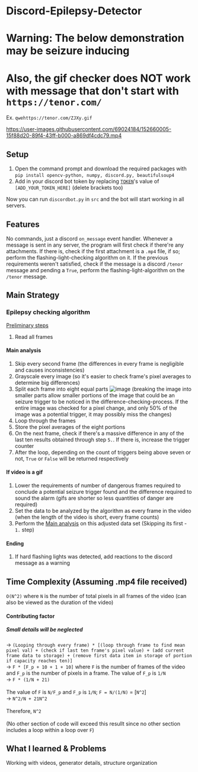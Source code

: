 # Discord-Epilepsy-Detector
# Warning: The below demonstration may be seizure inducing
# Also, the gif checker does NOT work with message that don't start with `https://tenor.com/`
Ex. `qwehttps://tenor.com/ZJXy.gif`
<br>

https://user-images.githubusercontent.com/69024184/152660005-15f88d20-89f4-43ff-b000-a869df4cdc79.mp4


## Setup
1. Open the command prompt and download the required packages with `pip install opencv-python, numpy, discord.py, beautifulsoup4`
2. Add in your discord bot token by replacing [`TOKEN`](https://github.com/gosqib/Discord-Epilepsy-Detector/blob/master/src/discordbot.py#L86)'s value of `[ADD_YOUR_TOKEN_HERE]` (delete brackets too)

Now you can run `discordbot.py` in `src` and the bot will start working in all servers.

## Features

No commands, just a discord `on_message` event handler. Whenever a message is sent in any server, the program will first check if there're any attachments. If there is, check if the first attachment is a `.mp4` file, if so; perform the flashing-light-checking algorithm on it. If the previous requirements weren't satisfied, check if the message is a discord `/tenor` message and pending a `True`, perform the flashing-light-algorithm on the `/tenor` message.  

## Main Strategy
### Epilepsy checking algorithm
<ins>Preliminary steps</ins>
1. Read all frames

#### Main analysis
1. Skip every second frame (the differences in every frame is negligible and causes inconsistencies)
2. Grayscale every image (so it's easier to check frame's pixel averages to determine big differences)
3. Split each frame into eight equal parts ![image](https://user-images.githubusercontent.com/69024184/152646909-5d912253-120e-44bb-a797-afa75dd6c477.png) (breaking the image into smaller parts allow smaller portions of the image that could be an seizure trigger to be noticed in the difference-checking-process. If the entire image was checked for a pixel change, and only 50% of the image was a potential trigger, it may possibly miss the changes)
4. Loop through the frames
5. Store the pixel averages of the eight portions
6. On the next frame, check if there's a massive difference in any of the last ten results obtained through step `5.`. If there is, increase the trigger counter
7. After the loop, depending on the count of triggers being above seven or not, `True` or `False` will be returned respectively

#### If video is a gif
1. Lower the requirements of number of dangerous frames required to conclude a potential seizure trigger found and the difference required to sound the alarm (gifs are shorter so less quantities of danger are required)
3. Set the data to be analyzed by the algorithm as every frame in the video (when the length of the video is short, every frame counts)
4. Perform the <ins>Main analysis</ins> on this adjusted data set (Skipping its first - `1.` step)

#### Ending
1. If hard flashing lights was detected, add reactions to the discord message as a warning

## Time Complexity (Assuming .mp4 file received)
`O(N^2)` where `N` is the number of total pixels in all frames of the video (can also be viewed as the duration of the video)
<br>
#### Contributing factor
##### Small details will be neglected
-> `(Looping through every frame) * [(loop through frame to find mean pixel val) + (check if last ten frame's pixel value) + (add current frame data to storage) + (remove first data item in storage of portion if capacity reaches ten)]`
<br>
-> `F * [F_p + 10 + 1 + 10]` where `F` is the number of frames of the video and `F_p` is the number of pixels in a frame. The value of `F_p` is `1/N`
<br>
-> `F * (1/N + 21)`
<br>
<br>
The value of `F` is `N/F_p` and `F_p` is `1/N`; `F = N/(1/N)` = [`N^2`]
<br>
-> `N^2/N + 21N^2`
<br>
<br>
Therefore, `N^2`
<br>
<br>
(No other section of code will exceed this resullt since no other section includes a loop within a loop over `F`)

## What I learned & Problems
Working with videos, generator details, structure organization
